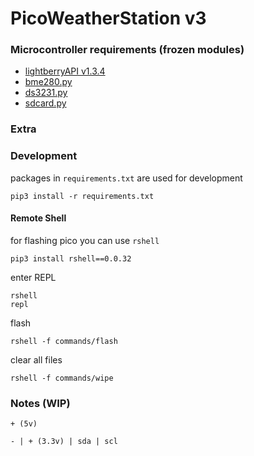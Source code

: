 # PicoWeatherStation v3

### Microcontroller requirements (frozen modules)

- [lightberryAPI v1.3.4](https://github.com/zNitche/lightberryAPI/releases/tag/v1.3.4)
- [bme280.py](https://github.com/zNitche/pico-bme280/blob/master/bme280.py)
- [ds3231.py](https://github.com/zNitche/pico-rtc-ds3231/blob/master/ds3231.py)
- [sdcard.py](https://github.com/micropython/micropython-lib/blob/v1.22.2/micropython/drivers/storage/sdcard/sdcard.py)

### Extra

### Development
packages in `requirements.txt` are used for development

```
pip3 install -r requirements.txt
```

#### Remote Shell
for flashing pico you can use `rshell`
```
pip3 install rshell==0.0.32
```

enter REPL
```
rshell 
repl
```

flash
```
rshell -f commands/flash
```

clear all files
```
rshell -f commands/wipe
```


### Notes (WIP)

```
+ (5v)

- | + (3.3v) | sda | scl
```
